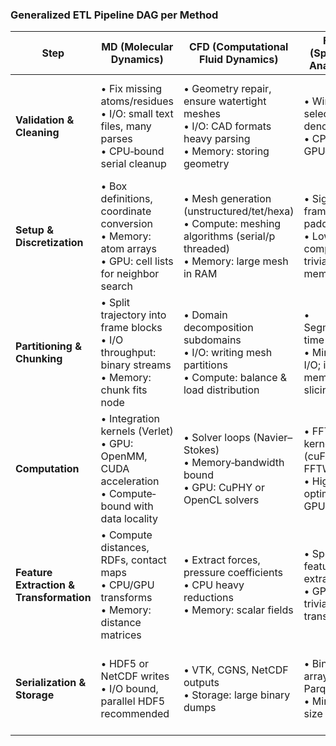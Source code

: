 


### Generalized ETL Pipeline DAG per Method


 | Step                                    | MD (Molecular Dynamics)                                                                                    | CFD (Computational Fluid Dynamics)                                                                                            | FFT (Spectral Analysis)                                        | Genomics / Protein Sequencing                                                                     |
| --------------------------------------- | ---------------------------------------------------------------------------------------------------------- | ----------------------------------------------------------------------------------------------------------------------------- | -------------------------------------------------------------- | ------------------------------------------------------------------------------------------------- |
| **Validation & Cleaning**               | • Fix missing atoms/residues<br>• I/O: small text files, many parses<br>• CPU‐bound serial cleanup         | • Geometry repair, ensure watertight meshes<br>• I/O: CAD formats heavy parsing<br>• Memory: storing geometry                 | • Window selection, denoising<br>• CPU‐light, GPU‐trivial      | • Sequence QC, adapter trimming<br>• I/O: FASTQ large files<br>• Irregular string parses          |
| **Setup & Discretization**              | • Box definitions, coordinate conversion<br>• Memory: atom arrays<br>• GPU: cell lists for neighbor search | • Mesh generation (unstructured/tet/hexa)<br>• Compute: meshing algorithms (serial/p threaded)<br>• Memory: large mesh in RAM | • Signal framing, padding<br>• Low compute; trivial memory     | • k-mer indexing, suffix arrays<br>• Memory: huge hash tables<br>• Parallel: distributed indexing |
| **Partitioning & Chunking**             | • Split trajectory into frame blocks<br>• I/O throughput: binary streams<br>• Memory: chunk fits node      | • Domain decomposition subdomains<br>• I/O: writing mesh partitions<br>• Compute: balance & load distribution                 | • Segmenting time series<br>• Minimal I/O; in‐memory slicing   | • Batch reads for alignment<br>• I/O: S3/FSx streaming needed                                     |
| **Computation**                         | • Integration kernels (Verlet)<br>• GPU: OpenMM, CUDA acceleration<br>• Compute‐bound with data locality   | • Solver loops (Navier–Stokes)<br>• Memory‐bandwidth bound<br>• GPU: CuPHY or OpenCL solvers                                  | • FFT kernels (cuFFT / FFTW)<br>• Highly optimized GPU libs    | • Alignment (BWA, Bowtie) or assembly<br>• Irregular memory access; vectorization possible        |
| **Feature Extraction & Transformation** | • Compute distances, RDFs, contact maps<br>• CPU/GPU transforms<br>• Memory: distance matrices             | • Extract forces, pressure coefficients<br>• CPU heavy reductions<br>• Memory: scalar fields                                  | • Spectral feature extraction<br>• GPU trivial with transforms | • Variant calling, motif detection<br>• Compute: HMMs; I/O: reference lookups                     |
| **Serialization & Storage**             | • HDF5 or NetCDF writes<br>• I/O bound, parallel HDF5 recommended                                          | • VTK, CGNS, NetCDF outputs<br>• Storage: large binary dumps                                                                  | • Binary arrays, Parquet<br>• Minimal size                     | • Parquet/CSV for variants<br>• Metadata catalogs, many small files                               |
